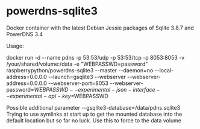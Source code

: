 powerdns-sqlite3
================

Docker container with the latest Debian Jessie packages of Sqlite 3.8.7 and PowerDNS 3.4

Usage:

docker run -d --name pdns -p 53:53/udp -p 53:53/tcp -p 8053:8053 -v /your/shared/volume:/data -e "WEBPASSWD=password" raspberrypython/powerdns-sqlite3 --master --daemon=no --local-address=0.0.0.0 --launch=gsqlite3 --webserver --webserver-address=0.0.0.0 --webserver-port=8053 --webserver-password=$WEBPASSWD --experimental-json-interface --experimental-api-key=$WEBPASSWD

Possible additional parameter
--gsqlite3-database=/data/pdns.sqlite3      Trying to use symlinks at start up to get the mounted database into the default location but so far no luck. Use this to force to the data volume
